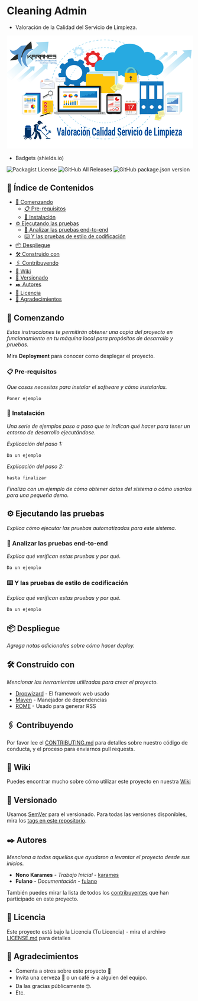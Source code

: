 # Cleaning Admin

- Valoración de la Calidad del Servicio de Limpieza.

![Imagen del curso](img/fondo.png)

- Badgets (shields.io)

![Packagist License](https://img.shields.io/packagist/l/karames/curso-markdown-master)
![GitHub All Releases](https://img.shields.io/github/downloads/karames/curso-markdown-master/total?style=flat-square)
![GitHub package.json version](https://img.shields.io/github/package-json/v/karames/curso-markdown-master?style=flat-square)

## 📑 Índice de Contenidos

- [🚀 Comenzando](#🚀-comenzando)
  - [📋 Pre-requisitos](#📋-pre-requisitos)
  - [🔧 Instalación](#🔧-instalación)
- [⚙️ Ejecutando las pruebas](#⚙️-ejecutando-las-pruebas)
  - [🔩 Analizar las pruebas end-to-end](#🔩-analizar-las-pruebas-end-to-end)
  - [⌨️ Y las pruebas de estilo de codificación](#⌨️-y-las-pruebas-de-estilo-de-codificación)
- [📦 Despliegue](#📦-despliegue)
- [🛠 Construido con](#🛠-construido-con)
- [🖇️ Contribuyendo](#🖇️-contribuyendo)
- [📖 Wiki](#📖-wiki)
- [📌 Versionado](#📌-versionado)
- [✒️ Autores](#✒️-autores)
- [📄 Licencia](#📄-licencia)
- [🎁 Agradecimientos](#🎁-agradecimientos)

## 🚀 Comenzando

_Estas instrucciones te permitirán obtener una copia del proyecto en funcionamiento en tu máquina local para propósitos de desarrollo y pruebas._

Mira **Deployment** para conocer como desplegar el proyecto.

### 📋 Pre-requisitos

_Que cosas necesitas para instalar el software y cómo instalarlas._

```text
Poner ejemplo
```

### 🔧 Instalación

_Una serie de ejemplos paso a paso que te indican qué hacer para tener un entorno de desarrollo ejecutándose._

_Explicación del paso 1:_

```text
Da un ejemplo
```

_Explicación del paso 2:_

```text
hasta finalizar
```

_Finaliza con un ejemplo de cómo obtener datos del sistema o cómo usarlos para una pequeña demo._

## ⚙️ Ejecutando las pruebas

_Explica cómo ejecutar las pruebas automatizadas para este sistema._

### 🔩 Analizar las pruebas end-to-end

_Explica qué verifican estas pruebas y por qué._

```text
Da un ejemplo
```

### ⌨️ Y las pruebas de estilo de codificación

_Explica qué verifican estas pruebas y por qué._

```text
Da un ejemplo
```

## 📦 Despliegue

_Agrega notas adicionales sobre cómo hacer deploy._

## 🛠 Construido con

_Mencionar las herramientas utilizadas para crear el proyecto._

- [Dropwizard](http://www.dropwizard.io/1.0.2/docs/) - El framework web usado
- [Maven](https://maven.apache.org/) - Manejador de dependencias
- [ROME](https://rometools.github.io/rome/) - Usado para generar RSS

## 🖇️ Contribuyendo

Por favor lee el [CONTRIBUTING.md](https://gist.github.com/karames/xxxxxx) para detalles sobre nuestro código de conducta, y el proceso para enviarnos pull requests.

## 📖 Wiki

Puedes encontrar mucho sobre cómo utilizar este proyecto en nuestra [Wiki](https://github.com/karames/proyecto/wiki)

## 📌 Versionado

Usamos [SemVer](http://semver.org/) para el versionado. Para todas las versiones disponibles, mira los [tags en este repositorio](https://github.com/karames/proyecto/tags).

## ✒️ Autores

_Menciona a todos aquellos que ayudaron a levantar el proyecto desde sus inicios._

- **Nono Karames** - _Trabajo Inicial_ - [karames](https://github.com/karames)
- **Fulano** - _Documentación_ - [fulano](https://github.com/fulano)

También puedes mirar la lista de todos los [contribuyentes](https://github.com/karames/project/contributors) que han participado en este proyecto.

## 📄 Licencia

Este proyecto está bajo la Licencia (Tu Licencia) - mira el archivo [LICENSE.md](LICENSE.md) para detalles

## 🎁 Agradecimientos

- Comenta a otros sobre este proyecto 📢
- Invita una cerveza 🍺 o un café ☕ a alguien del equipo.
- Da las gracias públicamente 🤓.
- Etc.
